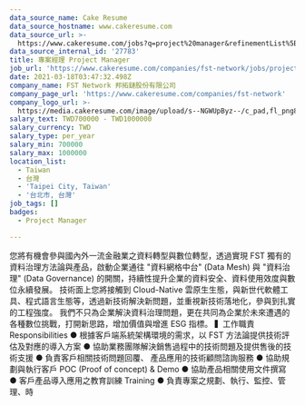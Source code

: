 ```yaml
---
data_source_name: Cake Resume
data_source_hostname: www.cakeresume.com
data_source_url: >-
  https://www.cakeresume.com/jobs?q=project%20manager&refinementList%5Blang_name%5D%5B0%5D=English&refinementList%5Bsalary_type%5D=per_year&range%5Bsalary_range%5D%5Bmin%5D=1000000&page=2
data_source_internal_id: '27783'
title: 專案經理 Project Manager
job_url: 'https://www.cakeresume.com/companies/fst-network/jobs/project-manager-f33e23'
date: 2021-03-18T03:47:32.498Z
company_name: FST Network 邦拓鏈股份有限公司
company_page_url: 'https://www.cakeresume.com/companies/fst-network'
company_logo_url: >-
  https://media.cakeresume.com/image/upload/s--NGWUpByz--/c_pad,fl_png8,h_200,w_200/v1610531404/ac8gnbsgjgcdjqkqsdk8.png
salary_text: TWD700000 - TWD1000000
salary_currency: TWD
salary_type: per_year
salary_min: 700000
salary_max: 1000000
location_list:
  - Taiwan
  - 台灣
  - 'Taipei City, Taiwan'
  - '台北市, 台灣'
job_tags: []
badges:
  - Project Manager

---
```


您將有機會參與國內外一流金融業之資料轉型與數位轉型，透過實現 FST 獨有的資料治理方法論與產品，啟動企業通往 "資料網格中台" (Data Mesh) 與 "資料治理" (Data Governance) 的開關，持續性提升企業的資料安全、資料使用效度與數位永續發展。 技術面上您將接觸到 Cloud-Native 雲原生生態，與新世代軟體工具、程式語言生態等，透過新技術解決新問題，並重視新技術落地化，參與到扎實的工程強度。 我們不只為企業解決資料治理問題，更在共同為企業於未來遭遇的各種數位挑戰，打開新思路，增加價值與增進 ESG 指標。 ▍工作職責 Responsibilities ● 根據客戶端系統架構環境的需求，以 FST 方法論提供技術評估及對應的導入方案 ● 協助業務團隊解決銷售過程中的技術問題及提供售後的技術支援 ● 負責客戶相關技術問題回覆、 產品應用的技術顧問諮詢服務 ● 協助規劃與執行客戶 POC (Proof of concept) & Demo ● 協助產品相關使用文件撰寫 ● 客戶產品導入應用之教育訓練 Training ● 負責專案之規劃、執行、監控、管理、時